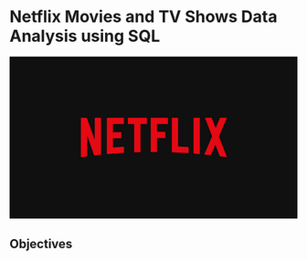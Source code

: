 # Netflix Movies and TV Shows Data Analysis using SQL
![Netflix Logo](https://github.com/Nitish-Das12/netflix_project_sql/blob/main/netflix%20logo.jpg)
## Objectives
